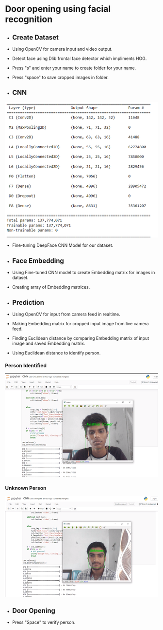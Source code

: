 # Door opening using facial recognition
- ## Create Dataset
- Using OpenCV for camera input and video output.
- Detect face using Dlib frontal face detector which impliments HOG.
- Press "s" and enter your name to create folder for your name.
- Press "space" to save cropped images in folder.

- ## CNN
![CNN](cnn_architech.png)

- Fine-tuning DeepFace CNN Model for our dataset.

- ## Face Embedding
-  Using Fine-tuned CNN model to create Embedding matrix for images in dataset.
-  Creating array of Embedding matrices.

- ## Prediction
- Using OpenCV for input from camera feed in realtime.
- Making Embedding matrix for cropped input image from live camera feed.
- Finding Euclidean distance by comparing Embedding matrix of input image and saved Embedding matrix.
- Using Euclidean distance to identify person.
### Person Identified
![Known_Face](known_test.png)
### Unknown Person
![Unknown_Face](unknow_test.png)

- ## Door Opening
- Press "Space" to verify person.
